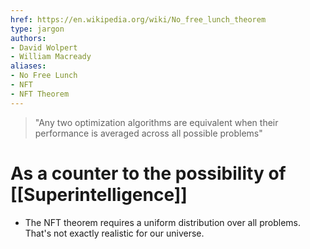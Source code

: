 ```yaml
---
href: https://en.wikipedia.org/wiki/No_free_lunch_theorem
type: jargon
authors: 
- David Wolpert
- William Macready
aliases: 
- No Free Lunch
- NFT 
- NFT Theorem
---
```



> "Any two optimization algorithms are equivalent when their performance is averaged across all possible problems"

# As a counter to the possibility of [[Superintelligence]]
- The NFT theorem requires a uniform distribution over all problems. That's not exactly realistic for our universe.